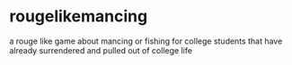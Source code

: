 # rougelikemancing
a rouge like game about mancing or fishing for college students that have already surrendered and pulled out of college life
